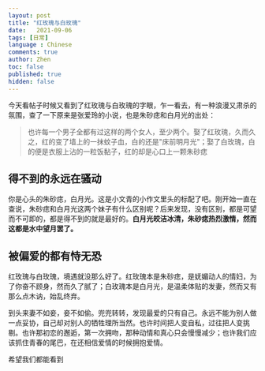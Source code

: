 ```yaml
---
layout: post
title: "红玫瑰与白玫瑰"
date:   2021-09-06
tags: [日常]
language : Chinese
comments: true
author: Zhen
toc: false
published: true
hidden: false
---
```

今天看帖子时候又看到了红玫瑰与白玫瑰的字眼，乍一看去，有一种浪漫又肃杀的氛围，查了一下原来是张爱玲的小说，也是朱砂痣和白月光的出处：

> 也许每一个男子全都有过这样的两个女人，至少两个。娶了红玫瑰，久而久之，红的变了墙上的一抹蚊子血，白的还是"床前明月光"；娶了白玫瑰，白的便是衣服上沾的一粒饭黏子，红的却是心口上一颗朱砂痣

## 得不到的永远在骚动

你是心头的朱砂痣，白月光。这是小文青的小作文里头的标配了吧。刚开始一直在查说，朱砂痣和白月光这两个妹子有什么区别呢？后来发现，没有区别，都是可望而不可即的，都是得不到的就是最好的。**白月光皎洁冰清，朱砂痣热烈激情，然而这都是水中望月罢了。**

## 被偏爱的都有恃无恐

红玫瑰与白玫瑰，境遇就没那么好了。红玫瑰本是朱砂痣，是妩媚动人的情妇，为了你奋不顾身，然而久了腻了；白玫瑰本是白月光，是温柔体贴的发妻，然而又有那么点木讷，始乱终弃。

到头来妻不如妾，妾不如偷。兜兜转转，发现最爱的只有自己。永远不能为别人做一点妥协，自己却对别人的牺牲理所当然。也许时间把人变自私，过往把人变挑剔。也许那初恋的邂逅，第一次拥吻，那种动情和真心只会慢慢减少；也许我们应该抓住青春的尾巴，在还相信爱情的时候拥抱爱情。

希望我们都能看到

<!--stackedit_data:
eyJoaXN0b3J5IjpbLTEwODA0MjYwMzgsOTIyMjAwNjY0LDE3Nz
QwNDczOTMsLTQ3MjE0NjYyMywtNjM2MzkwMTEsMzgzMjA2MjA2
LC0xMTQyNzkyODI2LC0xOTk3Mjc0NDU4XX0=
-->
